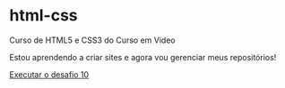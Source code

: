 # html-css
 Curso de HTML5 e CSS3 do Curso em Video
 
 Estou aprendendo a criar sites e agora vou gerenciar meus repositórios!

 <a href="https://paulo-c-gontijo.github.io/html-css/desafios/desafio-10%20(.)/index.html">Executar o desafio 10</a>
